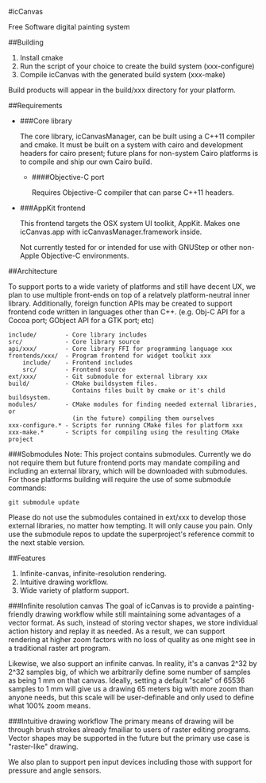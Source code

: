 #icCanvas

Free Software digital painting system

##Building

1. Install cmake
2. Run the script of your choice to create the build system (xxx-configure)
3. Compile icCanvas with the generated build system (xxx-make)

Build products will appear in the build/xxx directory for your platform.

##Requirements

* ###Core library

    The core library, icCanvasManager, can be built using a C++11 compiler and
    cmake. It must be built on a system with cairo and development headers for
    cairo present; future plans for non-system Cairo platforms is to compile
    and ship our own Cairo build.

    * ####Objective-C port

        Requires Objective-C compiler that can parse C++11 headers.

* ###AppKit frontend

    This frontend targets the OSX system UI toolkit, AppKit. Makes one
    icCanvas.app with icCanvasManager.framework inside.

    Not currently tested for or intended for use with GNUStep or other
    non-Apple Objective-C environments.

##Architecture

To support ports to a wide variety of platforms and still have decent UX, we
plan to use multiple front-ends on top of a relatvely platform-neutral inner
library. Additionally, foreign function APIs may be created to support
frontend code written in languages other than C++. (e.g. Obj-C API for a Cocoa
port; GObject API for a GTK port; etc)

    include/        - Core library includes
    src/            - Core library source
    api/xxx/        - Core library FFI for programming language xxx
    frontends/xxx/  - Program frontend for widget toolkit xxx
        include/    - Frontend includes
        src/        - Frontend source
    ext/xxx/        - Git submodule for external library xxx
    build/          - CMake buildsystem files.
                      Contains files built by cmake or it's child buildsystem.
    modules/        - CMake modules for finding needed external libraries, or
                      (in the future) compiling them ourselves
    xxx-configure.* - Scripts for running CMake files for platform xxx
    xxx-make.*      - Scripts for compiling using the resulting CMake project

###Sobmodules
Note: This project contains submodules. Currently we do not require them but
future frontend ports may mandate compiling and including an external library,
which will be downloaded with submodules. For those platforms building will
require the use of some submodule commands:

    git submodule update

Please do not use the submodules contained in ext/xxx to develop those
external libraries, no matter how tempting. It will only cause you pain. Only
use the submodule repos to update the superproject's reference commit to the
next stable version.

##Features

1. Infinite-canvas, infinite-resolution rendering.
2. Intuitive drawing workflow.
3. Wide variety of platform support.

###Infinite resolution canvas
The goal of icCanvas is to provide a painting-friendly drawing workflow while
still maintaining some advantages of a vector format. As such, instead of
storing vector shapes, we store individual action history and replay it as
needed. As a result, we can support rendering at higher zoom factors with no
loss of quality as one might see in a traditional raster art program.

Likewise, we also support an infinite canvas. In reality, it's a canvas 2^32
by 2^32 samples big, of which we arbitrarily define some number of samples as
being 1 mm on that canvas. Ideally, setting a default "scale" of 65536 samples
to 1 mm will give us a drawing 65 meters big with more zoom than anyone needs,
but this scale will be user-definable and only used to define what 100% zoom
means.

###Intuitive drawing workflow
The primary means of drawing will be through brush strokes already fmailiar to
users of raster editing programs. Vector shapes may be supported in the future
but the primary use case is "raster-like" drawing.

We also plan to support pen input devices including those with support for
pressure and angle sensors.

